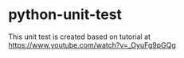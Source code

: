 # python-unit-test
 This unit test is created based on tutorial at https://www.youtube.com/watch?v=_OyuFg9pGQg
